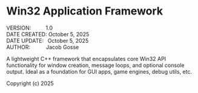 # Win32 Application Framework
VERSION:&emsp;&emsp;&ensp;&nbsp;1.0  
DATE CREATED:&nbsp;October 5, 2025  
DATE UPDATE:&ensp;&nbsp;October 5, 2025  
AUTHOR:&emsp;&emsp;&ensp;&ensp;Jacob Gosse  

A lightweight C++ framework that encapsulates core Win32 API functionality for window creation, message loops, and optional console output. Ideal as a foundation for GUI apps, game engines, debug utils, etc.  

Copyright (c) 2025
